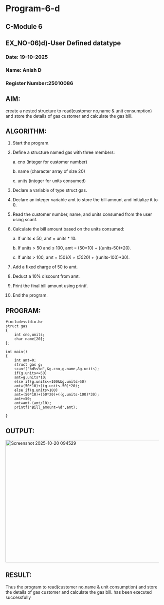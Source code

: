# Program-6-d
## C-Module 6
## EX_NO-06)d)-User Defined datatype
### Date: 19-10-2025
### Name: Anish D
### Register Number:25010086
## AIM:
create a nested structure to read(customer no,name & unit consumption) and store the details of gas customer and calculate the gas bill.
## ALGORITHM:
1. Start the program.
2. Define a structure named gas with three members: 

    a. cno (integer for customer number)  

    b. name (character array of size 20)  

   c. units (integer for units consumed)  
3. Declare a variable of type struct gas.
4. Declare an integer variable amt to store the bill amount and initialize it to 0.
5. Read the customer number, name, and units consumed from the user using scanf.
6. Calculate the bill amount based on the units consumed:
 
    a. If units ≤ 50, amt = units * 10.

    b. If units > 50 and ≤ 100, amt = (50*10) + ((units-50)*20).

    c. If units > 100, amt = (50*10) + (50*20) + ((units-100)*30).
7. Add a fixed charge of 50 to amt.
8. Deduct a 10% discount from amt.
9. Print the final bill amount using printf.
10. End the program.

## PROGRAM:
```
#include<stdio.h>
struct gas
{
    int cno,units;
    char name[20];
};

int main()
{
    int amt=0;
    struct gas g;
    scanf("%d%s%d",&g.cno,g.name,&g.units);
    if(g.units<=50)
    amt=g.units*10;
    else if(g.units<=100&&g.units>50)
    amt=(50*10)+((g.units-50)*20);
    else if(g.units>100)
    amt=(50*10)+(50*20)+((g.units-100)*30);
    amt+=50;
    amt=amt-(amt/10);
    printf("Bill_amount=%d",amt);
    
}
```
## OUTPUT:
<img width="831" height="401" alt="Screenshot 2025-10-20 094529" src="https://github.com/user-attachments/assets/d17416d4-5a76-439c-90a9-7343b03aa42d" />

## RESULT:
Thus the program to read(customer no,name & unit consumption) and store the details of gas customer and calculate the gas bill. has been executed successfully
